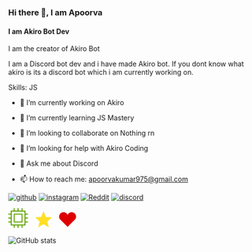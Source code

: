 ### Hi there 👋, I am Apoorva

#### I am Akiro Bot Dev

I am the creator of Akiro Bot 

I am a Discord bot dev and i have made Akiro bot. If you dont know what akiro is its a discord bot which i am currently working on.

Skills: JS

- 🔭 I’m currently working on Akiro 

- 🌱 I’m currently learning JS Mastery 

- 👯 I’m looking to collaborate on Nothing rn 

- 🤔 I’m looking for help with Akiro Coding 

- 💬 Ask me about Discord 

- 📫 How to reach me: apoorvakumar975@gmail.com 

[<img src='https://cdn.jsdelivr.net/npm/simple-icons@3.0.1/icons/github.svg' alt='github' height='40'>](https://github.com/Apoorva-Kumar1)  [<img src='https://cdn.jsdelivr.net/npm/simple-icons@3.0.1/icons/instagram.svg' alt='instagram' height='40'>](https://www.instagram.com/apoorva_.kumar/)  [<img src='https://cdn.jsdelivr.net/npm/simple-icons@3.0.1/icons/reddit.svg' alt='Reddit' height='40'>](https://www.reddit.com/user/n3cy_-)  [<img src='https://cdn.jsdelivr.net/npm/simple-icons@3.0.1/icons/discord.svg' alt='discord' height='40'>](https://discord.gg/gDytBhC)  

<a href='https://docs.github.com/en/developers'><img src='https://raw.githubusercontent.com/acervenky/animated-github-badges/master/assets/devbadge.gif' width='40' height='40'></a> <a href='https://stars.github.com/'><img src='https://raw.githubusercontent.com/acervenky/animated-github-badges/master/assets/starbadge.gif' width='35' height='35'></a> <a href='https://docs.github.com/en/github/supporting-the-open-source-community-with-github-sponsors'><img src='https://raw.githubusercontent.com/acervenky/animated-github-badges/master/assets/sponsorbadge.gif' width='35' height='35'></a> 

![GitHub stats](https://github-readme-stats.vercel.app/api?username=Apoorva-Kumar1&show_icons=true)  







